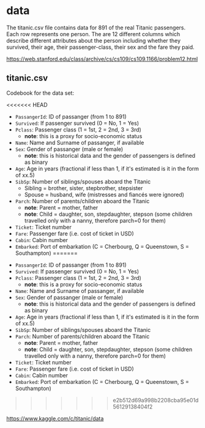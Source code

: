 # data

The titanic.csv file contains data for 891 of the real Titanic passengers. Each row represents one person. The are 12 different columns which describe different attributes about the person including whether they survived, their age, their passenger-class, their sex and the fare they paid.

https://web.stanford.edu/class/archive/cs/cs109/cs109.1166/problem12.html 

## titanic.csv

Codebook for the data set:

<<<<<<< HEAD
* `PassangerId`: ID of passanger (from 1 to 891)
* `Survived`: If passenger survived (0 = No, 1 = Yes)
* `Pclass`: Passenger class (1 = 1st, 2 = 2nd, 3 = 3rd) 
  + **note**: this is a proxy for socio-economic status
* `Name`: Name and Surname of passanger, if available
* `Sex`: Gender of passanger (male or female)
  + **note**: this is historical data and the gender of passengers is defined as binary
* `Age`: Age in years (fractional if less than 1, if it's estimated is it in the form of xx.5)
* `SibSp`: Number of siblings/spouses aboard the Titanic
  + Sibling = brother, sister, stepbrother, stepsister
  + Spouse = husband, wife (mistresses and fiancés were ignored)
* `Parch`: Number of parents/children aboard the Titanic
  + **note**: Parent = mother, father
  + **note**: Child = daughter, son, stepdaughter, stepson (some children travelled only with a nanny, therefore parch=0 for them)
* `Ticket`: Ticket number
* `Fare`: Passenger fare (i.e. cost of ticket in USD)
* `Cabin`: Cabin number
* `Embarked`: Port of embarkation (C = Cherbourg, Q = Queenstown, S = Southampton)
=======
- `PassangerId`: ID of passanger (from 1 to 891)
- `Survived`: If passenger survived (0 = No, 1 = Yes)
- `Pclass`: Passenger class (1 = 1st, 2 = 2nd, 3 = 3rd) 
   + **note**: this is a proxy for socio-economic status
- `Name`: Name and Surname of passanger, if available
- `Sex`: Gender of passanger (male or female)
   + **note**: this is historical data and the gender of passengers is defined as binary
- `Age`: Age in years (fractional if less than 1, if it's estimated is it in the form of xx.5)
- `SibSp`: Number of siblings/spouses aboard the Titanic
- `Parch`: Number of parents/children aboard the Titanic
   + **note**: Parent = mother, father
   + **note**: Child = daughter, son, stepdaughter, stepson (some children travelled only with a nanny, therefore parch=0 for them)
- `Ticket`: Ticket number
- `Fare`: Passenger fare (i.e. cost of ticket in USD)
- `Cabin`: Cabin number
- `Embarked`: Port of embarkation (C = Cherbourg, Q = Queenstown, S = Southampton)
>>>>>>> e2b512d69a998b2208cba95e01d56129138404f2

https://www.kaggle.com/c/titanic/data
